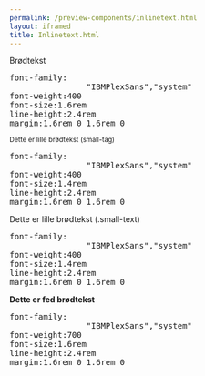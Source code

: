 ```yaml
--- 
permalink: /preview-components/inlinetext.html
layout: iframed 
title: Inlinetext.html
---
```

<div class="container">
    <div class="row">
        <div class="col-12 col-md-6">
            <p>Brødtekst</p>
        </div>
        <div class="col-12 col-md-6">
            <pre>font-family:
                "IBMPlexSans","system"<br>font-weight:400<br>font-size:1.6rem<br>line-height:2.4rem<br>margin:1.6rem 0 1.6rem 0</pre>
        </div>
    </div>
    <div class="row">
        <div class="col-12 col-md-6">
            <p><small>Dette er lille brødtekst (small-tag)</small></p>
        </div>
        <div class="col-12 col-md-6">
            <pre>font-family:
                "IBMPlexSans","system"<br>font-weight:400<br>font-size:1.4rem<br>line-height:2.4rem<br>margin:1.6rem 0 1.6rem 0</pre>
        </div>
    </div>
    <div class="row">
        <div class="col-12 col-md-6">
            <p class="small-text">Dette er lille brødtekst (.small-text)
            </p>
        </div>
        <div class="col-12 col-md-6">
            <pre>font-family:
                "IBMPlexSans","system"<br>font-weight:400<br>font-size:1.4rem<br>line-height:2.4rem<br>margin:1.6rem 0 1.6rem 0</pre>
        </div>
    </div>
    <div class="row">
        <div class="col-12 col-md-6">
            <p><strong>Dette er fed brødtekst</strong></p>
        </div>
        <div class="col-12 col-md-6">
            <pre>font-family:
                "IBMPlexSans","system"<br>font-weight:700<br>font-size:1.6rem<br>line-height:2.4rem<br>margin:1.6rem 0 1.6rem 0</pre>
        </div>
    </div>
</div>